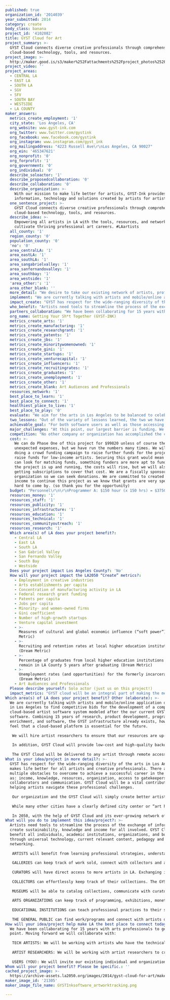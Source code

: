 ```yaml
---
published: true
organization_id: '2014039'
year_submitted: 2014
category: create
body_class: banana
project_id: '4102082'
title: GYST Cloud for Art
project_summary: >-
  GYST Cloud connects diverse creative professionals through comprehensive
  cloud-based technology, tools, and resources.
project_image: >-
  http://maker.good.is/s3/maker%252Fattachments%252Fproject_photos%252Fimages%252F21305%252Fdisplay%252FGYSTInksoftware_artworktracking.png=c570x385
project_video: ''
project_areas:
  - CENTRAL LA
  - EAST LA
  - SOUTH LA
  - SGV
  - SFV
  - SOUTH BAY
  - WESTSIDE
  - LA COUNTY
maker_answers:
  metrics_create_employment: '1'
  city_state: 'Los Angeles, CA'
  org_website: www.gyst-ink.com
  org_twitter: www.twitter.com/gystink
  org_facebook: www.facebook.com/gystink
  org_instagram: www.instagram.com/gyst_ink
  org_mailingaddress: "4223 Russell Ave\r\nLos Angeles, CA 90027"
  org_ein: '465347621'
  org_nonprofit: '0'
  org_forprofit: '1'
  org_government: '0'
  org_individual: '0'
  describe_soloactor: '1'
  describe_proposedcollaboration: '0'
  describe_collaboration: '0'
  describe_organization: >-
    With our mission to make life better for artists, GYST-Ink provides
    information, technology and solutions created by artists for artists.
  one_sentence_project: >-
    GYST Cloud connects diverse creative professionals through comprehensive
    cloud-based technology, tools, and resources.
  describe_idea: >-
    Empowering all artists in LA with the tools, resources, and networks to
    cultivate thriving professional art careers. #LAartists
  all_county: '1'
  region_county: '0'
  population_county: '0'
  'no': '0'
  area_centralLA: '1'
  area_eastLA: '1'
  area_southLA: '1'
  area_sangabrielvalley: '1'
  area_sanfernandovalley: '1'
  area_southbay: '1'
  area_westside: '1'
  'area_other:': '1'
  area_other_blank: ''
  more_detail: "We desire to take our existing network of artists, professionals, organizations, tools, and resources and expand upon them by taking everything to the cloud.\_ With remote online access and an income-based price system, artists from any socio-political corner of Los Angeles can organize their work, connect with art professionals, find a job/career in the arts, and host/search for opportunities in their communities.\_ Not only will this cloud-based software/network connect artists with other artists, the new universal platform “GYST Cloud” will connect artists to galleries, museums, non-profits, universities/colleges, curators, and collectors alike. Users can choose what information is public or private or what to share."
  implement: "We are currently talking with artists and mobile/online application developers in Los Angeles to find competitive bids for the development of a completely cloud-based artist software system modeled after the our current GYSTPro software.\_ Combining 15 years of research, product development, program enrichment, and software, the GYST infrastructure already exists, however we feel that a cloud-based platform is essential for the future.\r\n\r\nWe will hire artist researchers to ensure that our resources are up-to-date, providing a list of arts institutions and resources building on our current lists. We will expand our existing 500+ pages of vital professional practices information currently on our website, printed manuals, and in the GYSTPro software. This expansion will help to disseminate this vast knowledge to a wider and more diverse audience. Unlike many other artwork/gallery management systems, GYST Cloud is a comprehensive one-stop-shop for every artist, not just a product inventory for traditional galleries. We specifically focus on underrepresented artists in Los Angeles emphasizing gender equality, racial/cultural diversities, and artists of any age. \r\n\r\nIn addition, GYST Cloud will provide low-cost and high-quality backups of all user data.\_Connecting to other preexisting successful networking, accounting and social media apps will also be integrated. Existing GYST users will have the option to migrate to the new GYST Cloud and/or keep their data local. \r\n\r\nThe GYST Cloud will be delivered to any artist through remote access from any computer.\_ We will also continue to grow our network of creative professionals, administrators, educators, lawyers, and fabricators.\_This ultimately ensures a robust and thriving online network that connects creatives from the digital art community into its physical counterpart. We plan to host scheduled workshops and free information sessions throughout the city.\_ GYST will raise awareness and educate the public about GYST Cloud that will be readily available at income-based pricing."
  impact_create: "GYST has respect for the wide-ranging diversity of the arts in Los Angeles by makes life better for all artists and creative professionals. There are multiple obstacles to overcome to achieve a successful career in the arts such as: income, knowledge, resources, organization, access to gatekeepers, collaborators and communication. GYST Cloud will be a vital contributor to helping artists navigate these professional challenges. \r\n\r\nOur organization and the GYST Cloud will simply create better artists.  Ultimately creating Los Angeles as the best place for all artists to flourish. GYST provides art business education and resources so that all art communities that reside within LA can directly benefit.\_ GYST Cloud will generate a more organized, prepared, and business-ready artist that will be hirable and thrive in the Los Angeles workforce with our income-based subscriptions. The art world is not currently functioning and communicating on current technology available today.\_Although companies, organizations, and programs exist to facilitate professional practices for artists, many fail to reach and connect ALL types of artists.\_ The GYST Cloud will be a comprehensive and intuitive software platform that will bridge the gap between artists and the professionals that want to exhibit, review, consult, and/or hire them.\_\r\n \r\nWhile many other cities have a clearly defined city center or “art hub”, Los Angeles lacks\_a central location where the art world(s) reside. Conversely, art communities exist across the vast Los Angeles Basin from Bergamot Station, Culver City, Downtown, Venice, to Chinatown and the Arts District.\_ The GYST Cloud will provide a universal platform for all Los Angeles art communities to connect, learn, share, and hire any artist, anywhere.\_\r\n \_\r\nIn 2050, with the help of GYST Cloud and its ever-growing network of creative professionals, we want all artists to have their sh*t together. Artists will be valued and respected along with any other profession, leading sustaining art practices and careers. Simply, all Angelino artists and art professionals will have access to professional practices.\_ They will be educated and informed to make the right and smart decisions for their careers in the arts. Furthermore, the public will benefit with immersive exposure and understanding of the arts. "
  who_benefit: "Artists need tools to streamline the process of the exchange of information to create sustainability, knowledge and income for all involved. GYST Cloud will benefit all individuals, academic institutions, organizations, and businesses through universal technology, current relevant content, pedagogy and networking. \r\n\r\nARTISTS will benefit from learning professional strategies, understand how business professionals work with artists, and get their studio practice organized. They will have the means to professionally present their work and skills to others. Artists benefit from being prepared for hybrid careers, business strategies/systems and estate planning.  \r\n\r\nGALLERIES can keep track of work sold, connect with collectors and always have information ready to find for presentation or sale. Galleries will communicate with their artists through intergraded cloud-based networks.  They will be able to communicate with other galleries to share contacts and data.\r\n\r\nCURATORS will have direct access to more artists in LA. Exchanging information and contacts will be easy to curate exhibitions through the GYST Cloud.  Not only will they have the ability to organize artists but they will also keep track of exhibition information and writing samples.  \r\n\r\nCOLLECTORS can effortlessly keep track of their collections. The GYST Cloud archives important information such as current retail values, insurance, exhibition records, and storage. \r\n\r\nMUSEUMS will be able to catalog collections, communicate with curators and trustees, and promote museum programming and cultural events to their patrons.\r\n\r\nARTS ORGANIZATIONS can keep track of programming, exhibitions, monetary donations/contributions, and research.  Beyond historical archiving, posting opportunities, open-calls, and promoting the institution will be included.\r\n\r\nEDUCATIONAL INSTITUTIONS can teach professional practices to their students by giving them access to the GYST Cloud. Using GYST to catalog their artwork, create artist statements, resumes, mailing lists etc. GYST Cloud provides real-world resources to help all schools educate artists in a visual way.\r\n\r\nTHE GENERAL PUBLIC can find work/programs and connect with artists directly. GYST Cloud can be used as an educational tool for audiences who seek to understand more about an artists’ work as well as cultural institutions.  GYST Cloud will expand art audiences in Los Angeles and generate new collectors in the process."
  partners_collaboration: "We have been collaborating for 15 years with arts professionals to get to this point. Moving forward we will collaborate with:\r\n\r\nTECH ARTISTS: We will be working with artists who have the technical experience to migrate the existing local GYSTPro software to GYST Cloud. Since the design and infrastructure is already complete, we can spend our energy on new technologies, mobile platforms, and how the interface will work with our diverse clientele.\r\n\r\nARTIST RESEARCHERS: We will be working with artist researchers to create fresh content, resources, and information for arts professionals. Meeting directly with art administrators, curators, non-profits, educators, lawyers, healthcare professionals, and studio artists allows GYST Cloud to stay current, up-to-date, relevant in the ever-changing art world.\r\n\r\nUSERS (YOU): We will invite our existing individual and organization users (over 2,350) and new clients to beta test GYST Cloud. Further funding from others who donate towards the support of low-income artists, as well as the income-based subscription model will allow this project to be sustainable for future generations. Establishing responsibility within the art community, we will invite users to self-determine their own level of income and therefore their subscription price."
  org_name: Getting Your Sh*t Together (GYST-INK)
  metrics_create_arts: '1'
  metrics_create_manufacturing: '1'
  metrics_create_researchgrant: '1'
  metrics_create_patents: '1'
  metrics_create_jbs: '1'
  metrics_create_minoritywomenowned: '1'
  metrics_create_gini: '1'
  metrics_create_startups: '1'
  metrics_create_venturecapital: '1'
  metrics_create_influencers: '1'
  metrics_create_recruitingrates: '1'
  metrics_create_graduates: '1'
  metrics_create_unemployment: '1'
  metrics_create_other: '1'
  metrics_create_blank: Art Audiences and Professionals
  resources_network: '1'
  best_place_to_learn: '1'
  best_place_to_connect: '1'
  healthiest_place_to_live: '1'
  best_place_to_play: '0'
  evaluate: "We aim for the arts in Los Angeles to be balanced to celebrate gender, cultural diversity, and age. In other words, We want to represent a reflection of who truly lives and works in LA. Seeing tangible changes in the art world (job growth, more arts funding, robust art education, etc.) due to increased connectivity would reflect success. Support for artists outside the commercial sector is such a vital part of the future of arts in LA that we are working to make this happen through sharing information and resources. We want to make life better for all artists.\r\n\r\nEmployment and sustainability for creatives and arts institutions is something that we will be easier with GYST Cloud. Better communication, accessibility and resources can further employ those who have desirable skills to share and match them with people who truly need or want to hire people with those skills.\r\n\r\nThe number of users and their interaction with GYST Cloud will be another way to evaluate how the project is progressing. It will expand the diversity of art practices and access to those creations, and ultimately the way the arts are perceived in LA.\r\n\r\nFinally, receiving feedback and requests for upgrades to GYST Cloud is vital. We create forums, blogs, surveys, and customer support for the interchange of ideas. Sending a suggestion for upgrades and improvements is how we determine the future of the program. Hosting public events and learning workshops provides us with a direct dialogue with our existing and potential users to create a program that they not only want but need."
  two_lessons: "Out of the variety of lessons learned, the two we have chosen are from the perspective of an educator, artist, curator, nonprofit founder, and more.\r\n\r\nLesson one is the number of artists and organizations/institutions that the GYST Founder has worked with for the past 40 years. Lack of knowledge, resources, a bold personality, or egos have made working in the arts often difficult. Furthermore, shy artists have a challenging time getting attention while other talented artists are never discovered. The access to vital professional practices information can make or break an artist’s career.  Artists who have taken the 8 – 10 week GYST workshop, or even a three-hour class have gone on to positively change the way they work professionally. Unfortunately, artists who do not have a commercial practice are often overlooked by curators and galleries. Applying for grants requires that everything you currently have needs to be reformatted. Keeping track of the business part of your art life can be draining. A comprehensive system such as GYST Cloud can help change all that. \r\n\r\nLesson two is that running a business as an artist is tough with little knowledge or no access to tools that are up-to-date with our current technology. Most business don’t make it, let alone a creative professional-generated business. We want all artists to succeed, as well as their design, film, and administrative counterparts! Being an artist is much like running any business in 2014. If the arts are a viable and sustainable field, the creativity that we don’t get to see or experience now can add to our world view. For instance, the GYST founder is currently being audited by the IRS. GYST chose to put a detailed description of what it takes to go through an audit on our website in order for artists to learn how to handle real life situations.  Legal issues for artists are often hard to understand even for accountants. Hiring consultants is often a large outlay of money with little return. The number of scams towards artists has increased 10 fold in the last few years. Artists need to know what is authentic and who is trying to take advantage of them. Juried shows have turned into “pay-to-play” events that only benefit the creator. Lets change the way we do business so that some of the lowest paid workers in Los Angeles don’t get abused."
  achievable_goal: "For both software users as well as those accessing the information on our website, the infrastructure of the GYST Cloud is already in place and has been tested for 15 years by artists, academic institutions, and organizations. Although we are based in Los Angeles, our clients stretch across the globe.\r\n\r\nWe have received mobile platform and application development quotes that are in line with this grants budget.  We have done extensive research in the arts on all things professional practices and have been teaching this at institutions and arts organizations throughout the US. We have published two books, both over 400 pages or vital information for artists as well as a teaching manual to actually teach professional practices to artists.  This ensures that our mission to educate creative professionals can grow beyond our limits as a small artist-run company. Many schools and universities are using this textbook to teach their own classes to facilitate a new generation of business-ready professional artists.\r\n\r\nWe have provided comprehensive surveys on what artists need for the last 15 years, and spent countless hours with in dialog with artists regarding their needs, specifically technology concerns.\r\n\r\nGYST is a company made by artists for artists.  Because we know what it is like to be an artist, our customers are loyal to our brand and wish to share it with their friends and colleagues.  The majority of our business comes from referrals and recommendations.  We know that GYST Cloud will go viral and reach not only the entire Los Angeles Basin but throughout the world."
  major_challenges: "At this point, our largest barrier is funding. We have done due diligence in gathering information, proving software to artists since 2001, and working with institutions across the US (and worldwide). Going cloud-based will solve many issues such as computer platform crossover, upgrades, and access. We have researched working with venture capitalists, however found that they are interested in only creating a profit rather than an ethical commitment to the Los Angeles art community.  We have not been able to find someone to invest without changing the project for their own needs rather than the needs of artists everywhere.\r\n\r\nLanguage barriers in culturally-diverse Los Angeles are another issue, but as translation software becomes available along with translating the program's language, we can create multiple language platforms for GYST Cloud. With language integration and participating language translators, marketing in various languages will become essential for economic equality in the arts."
  competition: "No other company or organization has accomplished the comprehensive software, printed material, online resources, or other methods of educational material that we have provided every kind of artist in Los Angeles and abroad. There are companies who are focusing on a piece of the puzzle, but no one is offering what we are planning here.  The majority of our competitors supply their patrons with a very limited art worldview, essentially dispensing one-dimensional, one-size-fits-all advice that doesn’t address many of the true issues facing artists today.   Nothing that we know of comes close to GYST Cloud’s impact. We are unique in that we are not trying to simply make a profit, we want to cultivate this project because as artists, we believe in our colleagues and surrounding art communities.\r\n\r\nThere are now multiple software packages for the arts, but most of them are poorly designed, unexplainably expensive (especially for galleries), and cannot communicate/integrate with one another. None of these packages is as extensive as our current GYSTPro software. We believe we can help low-income artists as well as established artists and institutions get a better grasp on making things work with newer and more accessible technology. Once we start the income-based subscription process then money will go back into the project. While we are artists too and need make a living, we believe that the project will sustain itself once it launched and accessible to the public from any computer with an internet connection. Expenses will only grow with increased participation. As we do not define what or who an artist is, we help them to define themselves professionally."
  cost: >-
    We can do Phase One of this project for $99820 unless of course there are
    unexpected expenses, but we have run the numbers many times. We will also be
    doing a crowd funding campaign to raise further funds for the project and to
    raise funds for low-income artists. Securing this grant would mean that we
    can look for matching funds, something funders are more apt to fund. Once
    the project is up and running, the costs will rise, but we will also be
    getting subscriptions to cover that cost. We are a fiscally sponsored
    organization so we can seek donations. We are committed to created earned
    income to continue this project as we know that grants are very special and
    hard to come by. (so thank you for the opportunity)
  budget: "Personnel\r\n\r\nProgrammer A: $150 hour (x 150 hrs) = $37500\r\nProgrammer B: $60 hour (x 175 hrs) = $10500\r\nGYST Designer: $30 hour (x60) = $1800\r\nArtist Researchers: $20 hour (x200) = $4000\r\nProject Manager: $50 hour (x 130) = $6500\r\nGYST Tech support: $30 (x 300 first year) = $9000\r\nGYST Outreach and PR: $30 (x 60) = $1800\r\n\r\nPersonnel Total: $71000\r\n\r\nEquipment and Supplies\r\n\r\nSoftware: FileMaker Server, FileMaker Advanced, Web and iApps = $2200\r\nBackup Drives: $1200\r\nMac Computer (need most updated operating systems) = $2500\r\niPhone 5: $420\r\niPad w/wifi: $800\r\n\r\nEquipment and Supplies Total: $7120\r\n\r\nUtilities and Services\r\n\r\nPhone Bill, 1 year: $1200\r\nInstallation Materials: $8000\r\nGYST Cloud hosting: 12 months for testing = $100) per month = $3000\r\nGYST Cloud Hosting: 3 months beta testing: $500 per month = $1500\r\nGYST Cloud Hosting: First 6 months = $8000\r\n\r\n\r\nUtilities and Services Total: $21700\r\n\r\nGRAND TOTAL: $99820\r\n\r\nIn-Kind: All beta testers will receive a full year of GYST Cloud subscription. In addition, we will be running a Kickstarter campaign to create free scholarships for low income artists."
  resources_money: '1'
  resources_staff: '1'
  resources_publicity: '1'
  resources_infrastructure: '1'
  resources_education: '1'
  resources_technical: '1'
  resources_communityoutreach: '1'
  resources_research: '1'
  Which area(s) of LA does your project benefit?:
    - Central LA
    - East LA
    - South LA
    - San Gabriel Valley
    - San Fernando Valley
    - South Bay
    - Westside
  Does your project impact Los Angeles County?: 'No'
  How will your project impact the LA2050 “Create” metrics?:
    - Employment in creative industries
    - Arts establishments per capita
    - Concentration of manufacturing activity in LA
    - Federal research grant funding
    - Patents per capita
    - Jobs per capita
    - Minority- and women-owned firms
    - Gini coefficient
    - Number of high-growth startups
    - Venture capital investment
    - >-
      Measures of cultural and global economic influence (“soft power”) (Dream
      Metric)
    - >-
      Recruiting and retention rates at local higher education institutions
      (Dream Metric)
    - >-
      Percentage of graduates from local higher education institutions that
      remain in LA County 5 years after graduating (Dream Metric)
    - >-
      Unemployment rates (and opportunities) for the formerly incarcerated
      (Dream Metric)
    - Art Audiences and Professionals
  Please describe yourself: Solo actor (just us on this project!)
  impact_metrics: "GYST cloud will be an integral part of making the metrics happen and\r\n\r\n• will generate employment among creatives, and also give the self-employed access to vital information on professional practices as well as venues for their work. We aim to have every artist employed and/or working independently. An organized, empowered, and educated artist is a hirable artist, ready for the creative workforce.\r\n• will help art establishments work more productively, saving money and time. \r\n• allows creatives who possess fabrication and administrative skills get hired by others who need their expertise.\r\n• will call attention to Los Angeles as a vital epicenter and creative economy to the world-at-large, thereby calling attention to federal, state, and private funders.\r\n• allows art lawyers and artists to connect creating collaborations and knowledge to be exchanged, and creative patents to be researched. \r\n• will provide jobs as well as income for artists and arts institutions. While artists are some of the lowest paid workers, we will change that by expanding vital knowledge and creativity of artists and other arts professionals. Simply, more people will interact with the arts.\r\n• Gini coefficient results will be on the upswing by generating more income for creative people. GYST strives for artists to be self-sufficient, goal-driven, and fairly paid.\r\n• creative startups have little avenue for publicity. This would put them on the art map immediately, allowing artists with specific skills to become more entrepreneurial.\r\n• allows capital investors to find those creative endeavors which need funding. \r\n• will be a model and comprehensive program for the creative world. \r\n• preparedness for the art world. Ready-ness, tools and resources. Education of the public on the arts.\r\n• increases the percentage of graduates from local higher education institutions that remain in LA County 5 years after graduating. This will make Los Angeles the place to create and thrive. Allowing creatives sustainable employment, opportunities and collaborations. Our goal is no unemployment in 2050 for creative professionals.\r\n• provides access to information and resources to every artist, including those who have been incarcerated. Collaborating with organizations and artists who currently work with this demographic."
Which area(s) of LA does your project benefit? Other (elaborate): >-
  We are currently talking with artists and mobile/online application developers
  in Los Angeles to find competitive bids for the development of a completely
  cloud-based artist software system modeled after the our current GYSTPro
  software. Combining 15 years of research, product development, program
  enrichment, and software, the GYST infrastructure already exists, however we
  feel that a cloud-based platform is essential for the future.
   
   We will hire artist researchers to ensure that our resources are up-to-date, providing a list of arts institutions and resources building on our current lists. We will expand our existing 500+ pages of vital professional practices information currently on our website, printed manuals, and in the GYSTPro software. This expansion will help to disseminate this vast knowledge to a wider and more diverse audience. Unlike many other artwork/gallery management systems, GYST Cloud is a comprehensive one-stop-shop for every artist, not just a product inventory for traditional galleries. We specifically focus on underrepresented artists in Los Angeles emphasizing gender equality, racial/cultural diversities, and artists of any age. 
   
   In addition, GYST Cloud will provide low-cost and high-quality backups of all user data. Connecting to other preexisting successful networking, accounting and social media apps will also be integrated. Existing GYST users will have the option to migrate to the new GYST Cloud and/or keep their data local. 
   
   The GYST Cloud will be delivered to any artist through remote access from any computer. We will also continue to grow our network of creative professionals, administrators, educators, lawyers, and fabricators. This ultimately ensures a robust and thriving online network that connects creatives from the digital art community into its physical counterpart. We plan to host scheduled workshops and free information sessions throughout the city. GYST will raise awareness and educate the public about GYST Cloud that will be readily available at income-based pricing.
What is your idea/project in more detail?: >-
  GYST has respect for the wide-ranging diversity of the arts in Los Angeles by
  makes life better for all artists and creative professionals. There are
  multiple obstacles to overcome to achieve a successful career in the arts such
  as: income, knowledge, resources, organization, access to gatekeepers,
  collaborators and communication. GYST Cloud will be a vital contributor to
  helping artists navigate these professional challenges. 
   
   Our organization and the GYST Cloud will simply create better artists. Ultimately creating Los Angeles as the best place for all artists to flourish. GYST provides art business education and resources so that all art communities that reside within LA can directly benefit. GYST Cloud will generate a more organized, prepared, and business-ready artist that will be hirable and thrive in the Los Angeles workforce with our income-based subscriptions. The art world is not currently functioning and communicating on current technology available today. Although companies, organizations, and programs exist to facilitate professional practices for artists, many fail to reach and connect ALL types of artists. The GYST Cloud will be a comprehensive and intuitive software platform that will bridge the gap between artists and the professionals that want to exhibit, review, consult, and/or hire them. 
    
   While many other cities have a clearly defined city center or “art hub”, Los Angeles lacks a central location where the art world(s) reside. Conversely, art communities exist across the vast Los Angeles Basin from Bergamot Station, Culver City, Downtown, Venice, to Chinatown and the Arts District. The GYST Cloud will provide a universal platform for all Los Angeles art communities to connect, learn, share, and hire any artist, anywhere. 
     
   In 2050, with the help of GYST Cloud and its ever-growing network of creative professionals, we want all artists to have their sh*t together. Artists will be valued and respected along with any other profession, leading sustaining art practices and careers. Simply, all Angelino artists and art professionals will have access to professional practices. They will be educated and informed to make the right and smart decisions for their careers in the arts. Furthermore, the public will benefit with immersive exposure and understanding of the arts.
What will you do to implement this idea/project?: >-
  Artists need tools to streamline the process of the exchange of information to
  create sustainability, knowledge and income for all involved. GYST Cloud will
  benefit all individuals, academic institutions, organizations, and businesses
  through universal technology, current relevant content, pedagogy and
  networking. 
   
   ARTISTS will benefit from learning professional strategies, understand how business professionals work with artists, and get their studio practice organized. They will have the means to professionally present their work and skills to others. Artists benefit from being prepared for hybrid careers, business strategies/systems and estate planning. 
   
   GALLERIES can keep track of work sold, connect with collectors and always have information ready to find for presentation or sale. Galleries will communicate with their artists through intergraded cloud-based networks. They will be able to communicate with other galleries to share contacts and data.
   
   CURATORS will have direct access to more artists in LA. Exchanging information and contacts will be easy to curate exhibitions through the GYST Cloud. Not only will they have the ability to organize artists but they will also keep track of exhibition information and writing samples. 
   
   COLLECTORS can effortlessly keep track of their collections. The GYST Cloud archives important information such as current retail values, insurance, exhibition records, and storage. 
   
   MUSEUMS will be able to catalog collections, communicate with curators and trustees, and promote museum programming and cultural events to their patrons.
   
   ARTS ORGANIZATIONS can keep track of programming, exhibitions, monetary donations/contributions, and research. Beyond historical archiving, posting opportunities, open-calls, and promoting the institution will be included.
   
   EDUCATIONAL INSTITUTIONS can teach professional practices to their students by giving them access to the GYST Cloud. Using GYST to catalog their artwork, create artist statements, resumes, mailing lists etc. GYST Cloud provides real-world resources to help all schools educate artists in a visual way.
   
   THE GENERAL PUBLIC can find work/programs and connect with artists directly. GYST Cloud can be used as an educational tool for audiences who seek to understand more about an artists’ work as well as cultural institutions. GYST Cloud will expand art audiences in Los Angeles and generate new collectors in the process.
How will your idea/project help make LA the best place to connect today? In LA2050?: >-
  We have been collaborating for 15 years with arts professionals to get to this
  point. Moving forward we will collaborate with:
   
   TECH ARTISTS: We will be working with artists who have the technical experience to migrate the existing local GYSTPro software to GYST Cloud. Since the design and infrastructure is already complete, we can spend our energy on new technologies, mobile platforms, and how the interface will work with our diverse clientele.
   
   ARTIST RESEARCHERS: We will be working with artist researchers to create fresh content, resources, and information for arts professionals. Meeting directly with art administrators, curators, non-profits, educators, lawyers, healthcare professionals, and studio artists allows GYST Cloud to stay current, up-to-date, relevant in the ever-changing art world.
   
   USERS (YOU): We will invite our existing individual and organization users (over 2,350) and new clients to beta test GYST Cloud. Further funding from others who donate towards the support of low-income artists, as well as the income-based subscription model will allow this project to be sustainable for future generations. Establishing responsibility within the art community, we will invite users to self-determine their own level of income and therefore their subscription price.
Whom will your project benefit? Please be specific.: ''
cached_project_image: >-
  https://archive-assets.la2050.org/images/2014/gyst-cloud-for-art/maker.good.is/s3/maker%252Fattachments%252Fproject_photos%252Fimages%252F21305%252Fdisplay%252FGYSTInksoftware_artworktracking.png=c570x385.png
maker_image_id: '21305'
maker_image_file_name: GYSTInksoftware_artworktracking.png

---
```

